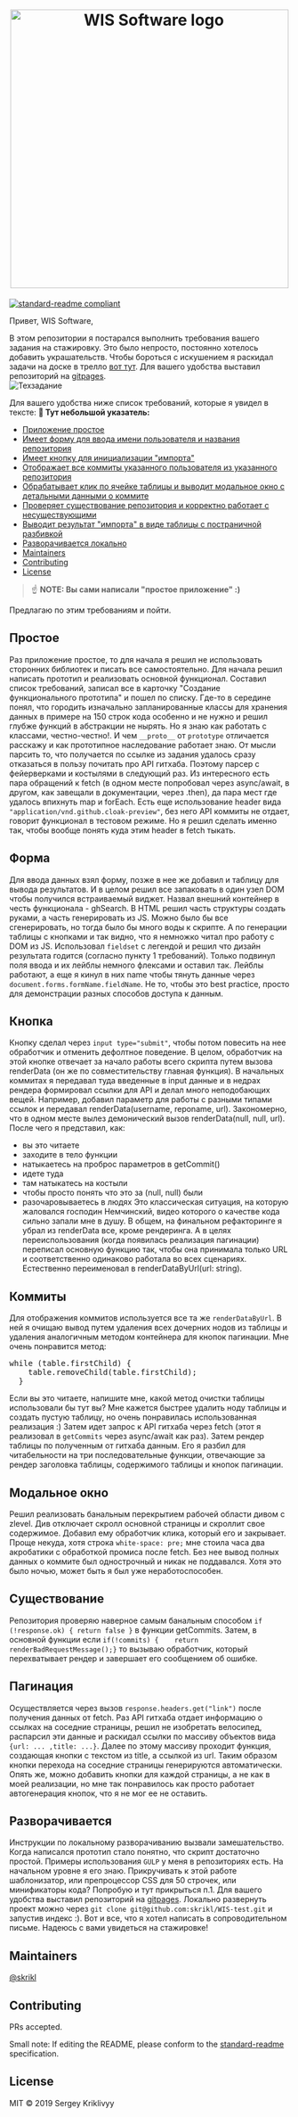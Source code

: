 <h1 align="center">
  <img src="https://pp.userapi.com/c847220/v847220098/57089/WOkzRuKQ6tQ.jpg" alt="WIS Software logo" width="500">
</h1>

[![standard-readme compliant](https://img.shields.io/badge/standard--readme-OK-green.svg?style=flat-square)](https://github.com/RichardLitt/standard-readme)

Привет, WIS Software,

В этом репозитории я постарался выполнить требования вашего задания на стажировку. Это было непросто, постоянно хотелось добавить украшательств. Чтобы бороться с искушением я раскидал задачи на доске в трелло [вот тут](https://trello.com/b/X0NsnILV/wis). Для вашего удобства выставил репозиторий на [gitpages](https://skrikl.github.io/WIS-test/).  
![Техзадание](readme/task.png)  
  
Для вашего удобства ниже список требований, которые я увидел в тексте:
**📖 Тут небольшой указатель:** 
- [Приложение простое](#простое)
- [Имеет форму для ввода имени пользователя и названия репозитория](#форма)
- [Имеет кнопку для инициализации "импорта"](#кнопка)
- [Отображает все коммиты указанного пользователя из указанного репозитория](#коммиты)
- [Обрабатывает клик по ячейке таблицы и выводит модальное окно с детальными данными о коммите](#модальное-окно)
- [Проверяет существование репозитория и корректно работает с несуществующими](#существование)
- [Выводит результат "импорта" в виде таблицы с постраничной разбивкой](#пагинация)
- [Разворачивается локально](#разворачивается)
- [Maintainers](#maintainers)
- [Contributing](#contributing)
- [License](#license)

> ☝ **NOTE: Вы сами написали "простое приложение" :)**

Предлагаю по этим требованиям и пойти.

## Простое
Раз приложение простое, то для начала я решил не использовать сторонних библиотек и писать все самостоятельно. Для начала решил написать прототип и реализовать основной функционал. Составил список требований, записал все в карточку "Создание функционального прототипа" и пошел по списку. Где-то в середине понял, что городить изначально запланированные классы для хранения данных в примере на 150 строк кода особенно и не нужно и решил глубже функций в абстракции не нырять. Но я знаю как работать с классами, честно-честно!. И чем `__proto__` от `prototype` отличается расскажу и как прототипное наследование работает знаю. 
От мысли парсить то, что получается по ссылке из задания удалось сразу отказаться в пользу почитать про API гитхаба. Поэтому парсер с фейерверками и костылями в следующий раз. Из интересного есть пара обращений к fetch (в одном месте попробовал через async/await, в другом, как завещали в документации, через .then), да пара мест где удалось впихнуть map и forEach. Есть еще использование header вида `"application/vnd.github.cloak-preview"`, без него API коммиты не отдает, говорит функционал в тестовом режиме. Но я решил сделать именно так, чтобы вообще понять куда этим header в fetch тыкать. 

## Форма
Для ввода данных взял форму, позже в нее же добавил и таблицу для вывода результатов. И в целом решил все запаковать в один узел DOM чтобы получился встраиваемый виджет. Назвал внешний контейнер в честь функционала - ghSearch. В HTML решил часть структуры создать руками, а часть генерировать из JS. Можно было бы все сгенерировать, но тогда было бы много воды к скрипте. А по генерации таблицы с кнопками и так видно, что я немножко читал про работу с DOM из JS.
Использовал `fieldset` с легендой и решил что дизайн результата годится (согласно пункту 1 требований). Только подвинул поля ввода и их лейблы немного флексами и оставил так. Лейблы работают, а еще я кинул в них name чтобы тянуть данные через `document.forms.formName.fieldName`. Не то, чтобы это best practice, просто для демонстрации разных способов доступа к данным.

## Кнопка
Кнопку сделал через `input type="submit"`, чтобы потом повесить на нее обработчик и отменить дефолтное поведение. В целом, обработчик на этой кнопке отвечает за начало работы всего скрипта путем вызова renderData (он же по совместительству главная функция). В начальных коммитах я передавал туда введенные в input данные и в недрах рендера формировал ссылки для API и делал много неподобающих вещей. Например, добавил параметр для работы с разными типами ссылок и передавал renderData(username, reponame, url). Закономерно, что в одном месте вылез демонический вызов renderData(null, null, url). После чего я представил, как:
- вы это читаете
- заходите в тело функции
- натыкаетесь на проброс параметров в getCommit()
- идете туда
- там натыкатесь на костыли
- чтобы просто понять что это за (null, null) были
- разочаровываетесь в людях
Это классическая ситуация, на которую жаловался господин Немчинский, видео которого о качестве кода сильно запали мне в душу.
В общем, на финальном рефакторинге я убрал из renderData все, кроме рендеринга. А в целях переиспользования (когда появилась реализация пагинации) переписал основную функцию так, чтобы она принимала только URL и соответственно одинаково работала во всех сценариях. Естественно переименовал в renderDataByUrl(url: string).

## Коммиты
Для отображения коммитов используется все та же `renderDataByUrl`. В ней я очищаю вывод путем удаления всех дочерних нодов из таблицы и удаления аналогичным методом контейнера для кнопок пагинации. Мне очень понравится метод:
<pre>
while (table.firstChild) {
    table.removeChild(table.firstChild);
  }  
</pre>
Если вы это читаете, напишите мне, какой метод очистки таблицы использовали бы тут вы? Мне кажется быстрее удалить ноду таблицы и создать пустую таблицу, но очень понравилась использованная реализация :)
Затем идет запрос к API гитхаба через fetch (этот я реализовал в `getCommits` через asynс/await как раз).
Затем рендер таблицы по полученным от гитхаба данным. Его я разбил для читабельности на три последовательные функции, отвечающие за рендер заголовка таблицы, содержимого таблицы и кнопок пагинации. 

## Модальное окно
Решил реализовать банальным перекрытием рабочей области дивом с zlevel. Див отключает скролл основной страницы и скроллит свое содержимое. Добавил ему обработчик клика, который его и закрывает. Проще некуда, хотя строка `white-space: pre;` мне стоила часа два акробатики с обработкой промиса после fetch. Без нее вывод полных данных о коммите был однострочный и никак не поддавался. Хотя это было ночью, может быть я был уже неработоспособен.

## Существование
Репозитория проверяю наверное самым банальным способом `if (!response.ok) { return false }` в функции getCommits. Затем, в основной функции если `if(!commits) {    return renderBadRequestMessage();}` то вызываю обработчик, который перехватывает рендер и завершает его сообщением об ошибке.

## Пагинация
Осуществляется через вызов `response.headers.get("link")` после получения данных от fetch. Раз API гитхаба отдает информацию о ссылках на соседние страницы, решил не изобретать велосипед, распарсил эти данные и раскидал ссылки по массиву объектов вида `{url: ... ,title: ...}`. Далее по этому массиву проходит функция, создающая кнопки с текстом из title, а ссылкой из url. Таким образом кнопки перехода на соседние страницы генерируются автоматически. Опять же, можно добавить кнопки для каждой страницы, а не как в моей реализации, но мне так понравилось как просто работает автогенерация кнопок, что я не мог ее не оставить.

## Разворачивается
Инструкции по локальному разворачиванию вызвали замешательство. Когда написался прототип стало понятно, что скрипт достаточно простой. Примеры использования `GULP` у меня в репозиториях есть. На начальном уровне я его знаю. Прикручивать к этой работе шаблонизатор, или препроцессор CSS для 50 строчек, или минификаторы кода? Попробую и тут прикрыться п.1. 
Для вашего удобства выставил репозиторий на [gitpages](https://skrikl.github.io/WIS-test/). Локально развернуть проект можно через `git clone git@github.com:skrikl/WIS-test.git` и запустив индекс :). 
Вот и все, что я хотел написать в сопроводительном письме. 
Надеюсь с вами увидеться на стажировке!

## Maintainers

[@skrikl](https://github.com/skrikl)

## Contributing

PRs accepted.

Small note: If editing the README, please conform to the [standard-readme](https://github.com/RichardLitt/standard-readme) specification.

## License

MIT © 2019 Sergey Kriklivyy
